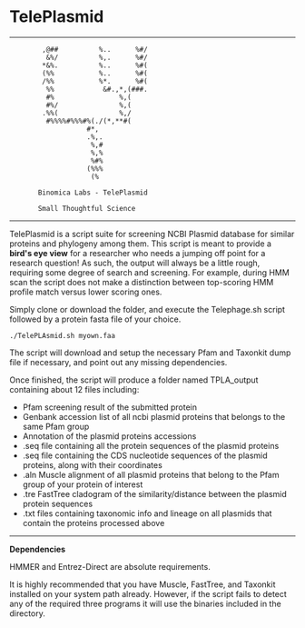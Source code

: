 # TelePlasmid


---


            ,@##          %..      %#/            
             &%/          %,.      %#/            
            *&%.          %..      %#(            
            (%%           %..      %#(            
            /%%           %*.      %#(            
             %%            &#.,*,(###.            
             #%                %,(                
             #%/               %,(                
            .%%(               %,/                
             #%%%%#%%%#%(./(*,**#(                
                       #*,                        
                       .%,.                       
                        %,#                       
                        %,%                       
                        %#%                       
                       (%%%                       
                        (%                                                                          
                 
           Binomica Labs - TelePlasmid         
              
           Small Thoughtful Science             


---

TelePlasmid is a script suite for screening NCBI Plasmid database for similar proteins and phylogeny among them.
This script is meant to provide a **bird's eye view** for a researcher who needs a jumping off point for a research question! 
As such, the output will always be a little rough, requiring some degree of search and screening.
For example, during HMM scan the script does not make a distinction between top-scoring HMM profile match versus lower scoring ones. 

Simply clone or download the folder, and execute the Telephage.sh script followed by a protein fasta file of your choice. 

`./TelePLAsmid.sh myown.faa`

The script will download and setup the necessary Pfam and Taxonkit dump file if necessary, and point out any missing dependencies. 

Once finished, the script will produce a folder named TPLA_output containing about 12 files including:

- Pfam screening result of the submitted protein
- Genbank accession list of all ncbi plasmid proteins that belongs to the same Pfam group
- Annotation of the plasmid proteins accessions
- .seq file containing all the protein sequences of the plasmid proteins
- .seq file containing the CDS nucleotide sequences of the plasmid proteins, along with their coordinates 
- .aln Muscle alignment of all plasmid proteins that belong to the Pfam group of your protein of interest
- .tre FastTree cladogram of the similarity/distance between the plasmid protein sequences 
- .txt files containing taxonomic info and lineage on all plasmids that contain the proteins processed above

---

**Dependencies**

HMMER and Entrez-Direct are absolute requirements. 

It is highly recommended that you have Muscle, FastTree, and Taxonkit installed on your system path already. 
However, if the script fails to detect any of the required three programs it will use the binaries included in the directory. 

